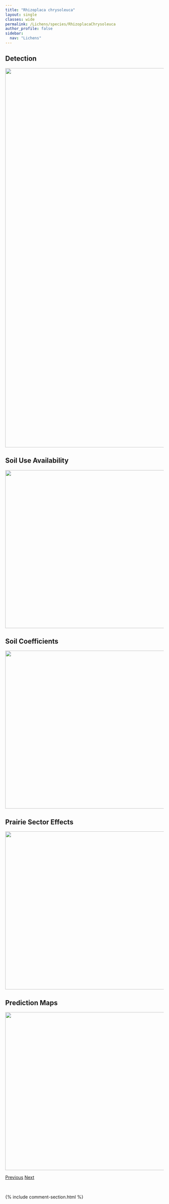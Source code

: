 ```yaml
---
title: "Rhizoplaca chrysoleuca"
layout: single
classes: wide
permalink: /Lichens/species/RhizoplacaChrysoleuca
author_profile: false
sidebar:
  nav: "Lichens"
---
```


<h2>Detection</h2>

<a href="https://drive.google.com/uc?export=view&id=1Dbxn3vZjtV3vIl_lTynPa8XusuvWIlSh">
<img src="https://drive.google.com/uc?export=view&id=1Dbxn3vZjtV3vIl_lTynPa8XusuvWIlSh" height = "1200" width = "800">
</a>


<h2>Soil Use Availability</h2>

<a href="https://drive.google.com/uc?export=view&id=1CvUelBjzbrDmfzrrAyH5NHcND4CjPfe0">
<img src="https://drive.google.com/uc?export=view&id=1CvUelBjzbrDmfzrrAyH5NHcND4CjPfe0" height = "500" width = "1000">
</a>


<h2>Soil Coefficients</h2>

<a href="https://drive.google.com/uc?export=view&id=1s_-mTqsFvoHgUJCzZXX496GSFROJu8ok">
<img src="https://drive.google.com/uc?export=view&id=1s_-mTqsFvoHgUJCzZXX496GSFROJu8ok" height = "500" width = "1000">
</a>


<h2>Prairie Sector Effects</h2>

<a href="https://drive.google.com/uc?export=view&id=15HR43D07uhWVpLsn1umrWmxoHmOSe7DH">
<img src="https://drive.google.com/uc?export=view&id=15HR43D07uhWVpLsn1umrWmxoHmOSe7DH" height = "500" width = "1000">
</a>


<h2>Prediction Maps</h2>

<a href="https://drive.google.com/uc?export=view&id=1HE-XHY5-ODvxPM82zMbgRbbCADs0W1-V">
<img src="https://drive.google.com/uc?export=view&id=1HE-XHY5-ODvxPM82zMbgRbbCADs0W1-V" height = "500" width = "1000">
</a>


<a href="/DevelopmentWebsite/Lichens/species/RamalinaThrausta" class="pagination--pager" title="Ramalina thrausta">Previous</a> <a href="/DevelopmentWebsite/Lichens/species/RhizoplacaMelanophthalma" class="pagination--pager" title="Rhizoplaca melanophthalma">Next</a>

<p>&nbsp;</p>

{% include comment-section.html %}

